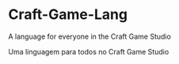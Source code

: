 # Craft-Game-Lang
A language for everyone in the Craft Game Studio

Uma linguagem para todos no Craft Game Studio
